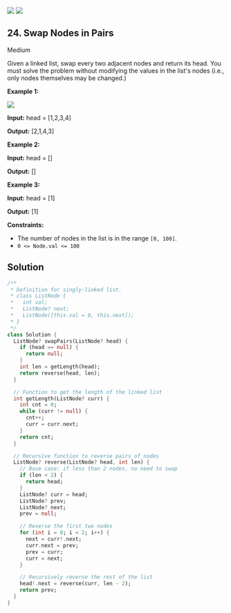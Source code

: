 [![](https://img.shields.io/github/stars/javadev/LeetCode-in-All?label=Stars&style=flat-square)](https://github.com/javadev/LeetCode-in-All)
[![](https://img.shields.io/github/forks/javadev/LeetCode-in-All?label=Fork%20me%20on%20GitHub%20&style=flat-square)](https://github.com/javadev/LeetCode-in-All/fork)

## 24\. Swap Nodes in Pairs

Medium

Given a linked list, swap every two adjacent nodes and return its head. You must solve the problem without modifying the values in the list's nodes (i.e., only nodes themselves may be changed.)

**Example 1:**

![](https://assets.leetcode.com/uploads/2020/10/03/swap_ex1.jpg)

**Input:** head = [1,2,3,4]

**Output:** [2,1,4,3]

**Example 2:**

**Input:** head = []

**Output:** []

**Example 3:**

**Input:** head = [1]

**Output:** [1]

**Constraints:**

*   The number of nodes in the list is in the range `[0, 100]`.
*   `0 <= Node.val <= 100`

## Solution

```dart
/**
 * Definition for singly-linked list.
 * class ListNode {
 *   int val;
 *   ListNode? next;
 *   ListNode([this.val = 0, this.next]);
 * }
 */
class Solution {
  ListNode? swapPairs(ListNode? head) {
    if (head == null) {
      return null;
    }
    int len = getLength(head);
    return reverse(head, len);
  }

  // Function to get the length of the linked list
  int getLength(ListNode? curr) {
    int cnt = 0;
    while (curr != null) {
      cnt++;
      curr = curr.next;
    }
    return cnt;
  }

  // Recursive function to reverse pairs of nodes
  ListNode? reverse(ListNode? head, int len) {
    // Base case: if less than 2 nodes, no need to swap
    if (len < 2) {
      return head;
    }
    ListNode? curr = head;
    ListNode? prev;
    ListNode? next;
    prev = null;

    // Reverse the first two nodes
    for (int i = 0; i < 2; i++) {
      next = curr!.next;
      curr.next = prev;
      prev = curr;
      curr = next;
    }

    // Recursively reverse the rest of the list
    head!.next = reverse(curr, len - 2);
    return prev;
  }
}
```